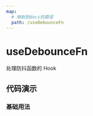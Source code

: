 ```yaml
---
map:
  # 映射到docs的路径
  path: /useDebounceFn
---
```


# useDebounceFn

处理防抖函数的 Hook

## 代码演示

### 基础用法

<demo src="./demo/demo.vue"
  language="vue"
  title="基本用法"
  desc="频繁调用 run，但只会在所有点击完成 1000ms 后执行一次相关函数">
</demo>
